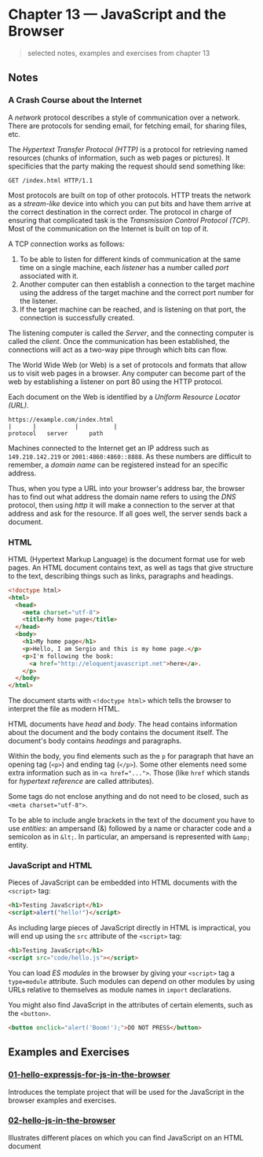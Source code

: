 # Chapter 13 &mdash; JavaScript and the Browser
> selected notes, examples and exercises from chapter 13

## Notes

### A Crash Course about the Internet
A *network* protocol describes a style of communication over a network. There are protocols for sending email, for fetching email, for sharing files, etc.

The *Hypertext Transfer Protocol (HTTP)* is a protocol for retrieving named resources (chunks of information, such as web pages or pictures). It specificies that the party making the request should send something like:

```
GET /index.html HTTP/1.1
```

Most protocols are built on top of other protocols. HTTP treats the network as a *stream-like* device into which you can put bits and have them arrive at the correct destination in the correct order. The protocol in charge of ensuring that complicated task is the *Transmission Control Protocol (TCP)*. Most of the communication on the Internet is built on top of it.

A TCP connection works as follows:
1. To be able to listen for different kinds of communication at the same time on a single machine, each *listener* has a number called *port* associated with it.
2. Another computer can then establish a connection to the target machine using the address of the target machine and the correct port number for the listener. 
3. If the target machine can be reached, and is listening on that port, the connection is successfully created.

The listening computer is called the *Server*, and the connecting computer is called the *client*. Once the communication has been established, the connections will act as a two-way pipe through which bits can flow.

The World Wide Web (or Web) is a set of protocols and formats that allow us to visit web pages in a browser. Any computer can become part of the web by establishing a listener on port 80 using the HTTP protocol.

Each document on the Web is identified by a *Uniform Resource Locator (URL)*.

```
https://example.com/index.html
|      |           |          |
protocol   server      path   
```

Machines connected to the Internet get an IP address such as `149.210.142.219` or `2001:4860:4860::8888`. As these numbers are difficult to remember, a *domain name* can be registered instead for an specific address.

Thus, when you type a URL into your browser's address bar, the browser has to find out what address the domain name refers to using the *DNS* protocol, then using *http* it will make a connection to the server at that address and ask for the resource. If all goes well, the server sends back a document.

### HTML

HTML (Hypertext Markup Language) is the document format use for web pages. An HTML document contains text, as well as tags that give structure to the text, describing things such as links, paragraphs and headings.

```html
<!doctype html>
<html>
  <head>
    <meta charset="utf-8">
    <title>My home page</title>
  </head>
  <body>
    <h1>My home page</h1>
    <p>Hello, I am Sergio and this is my home page.</p>
    <p>I'm following the book:
      <a href="http://eloquentjavascript.net">here</a>.
    </p>
  </body>
</html>
```

The document starts with `<!doctype html>` which tells the browser to interpret the file as modern HTML.

HTML documents have *head* and *body*. The head contains information about the document and the body contains the document itself.
The document's body contains *headings* and paragraphs.

Within the body, you find elements such as the `p` for paragraph that have an opening tag (`<p>`) and ending tag (`</p>`). Some other elements need some extra information such as in `<a href="...">`. Those (like `href` which stands for *hypertext reference* are called attributes).

Some tags do not enclose anything and do not need to be closed, such as `<meta charset="utf-8">`.

To be able to include angle brackets in the text of the document you have to use *entities*: an ampersand (&) followed by a name or character code and a semicolon as in `&lt;`. In particular, an ampersand is represented with `&amp;` entity.

### JavaScript and HTML

Pieces of JavaScript can be embedded into HTML documents with the `<script>` tag:

```html
<h1>Testing JavaScript</h1>
<script>alert("hello!")</script>
```

As including large pieces of JavaScript directly in HTML is impractical, you will end up using the `src` attribute of the `<script>` tag:

```html
<h1>Testing JavaScript</h1>
<script src="code/hello.js"></script>
```

You can load *ES modules* in the browser by giving your `<script>` tag a `type=module` attribute. Such modules can depend on other modules by using URLs relative to themselves as module names in `import` declarations.

You might also find JavaScript in the attributes of certain elements, such as the `<button>`.

```html
<button onclick="alert('Boom!');">DO NOT PRESS</button>
```

## Examples and Exercises

### [01-hello-expressjs-for-js-in-the-browser](./01-hello-expressjs-for-js-in-the-browser/)
Introduces the template project that will be used for the JavaScript in the browser examples and exercises.

### [02-hello-js-in-the-browser](./01-hello-js-in-the-browser/)
Illustrates different places on which you can find JavaScript on an HTML document
